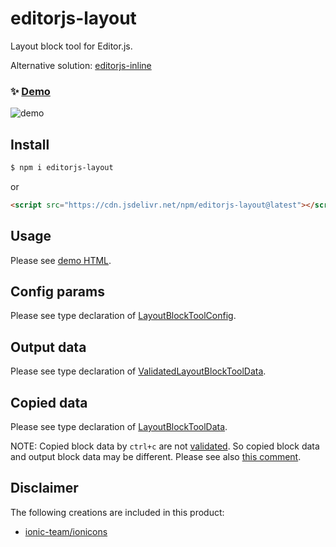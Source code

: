 # editorjs-layout

Layout block tool for Editor.js.

Alternative solution: [editorjs-inline](https://github.com/hata6502/editorjs-inline)

### ✨ [Demo](https://hata6502.github.io/editorjs-layout/)

![demo](https://user-images.githubusercontent.com/7702653/105721139-97eb9100-5f67-11eb-8dca-dd4d89314377.gif)

## Install

```bash
$ npm i editorjs-layout
```

or

```html
<script src="https://cdn.jsdelivr.net/npm/editorjs-layout@latest"></script>
```

## Usage

Please see [demo HTML](https://github.com/hata6502/editorjs-layout/blob/main/docs/index.html).

## Config params

Please see type declaration of [LayoutBlockToolConfig](https://github.com/hata6502/editorjs-layout/blob/main/src/LayoutBlockTool.ts).

## Output data

Please see type declaration of [ValidatedLayoutBlockToolData](https://github.com/hata6502/editorjs-layout/blob/main/src/LayoutBlockTool.ts).

## Copied data

Please see type declaration of [LayoutBlockToolData](https://github.com/hata6502/editorjs-layout/blob/main/src/LayoutBlockTool.ts).

NOTE:
Copied block data by `ctrl+c` are not [validated](https://editorjs.io/blockapi#methods).
So copied block data and output block data may be different.
Please see also [this comment](https://github.com/codex-team/editor.js/issues/1280#issuecomment-706482368).

## Disclaimer

The following creations are included in this product:

- [ionic-team/ionicons](https://github.com/ionic-team/ionicons/blob/master/LICENSE)
